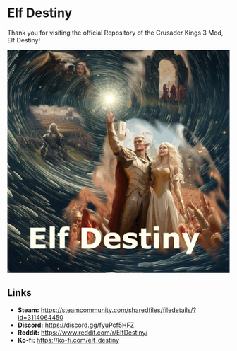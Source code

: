 # Elf Destiny

Thank you for visiting the official Repository of the Crusader Kings 3 Mod, Elf Destiny!

![Alt text](_assets/readme/elf_gif_test_big_size_16f.gif "Optional title")

## Links

- **Steam:** https://steamcommunity.com/sharedfiles/filedetails/?id=3114064450
- **Discord:** https://discord.gg/fyuPcf5HFZ
- **Reddit:** https://www.reddit.com/r/ElfDestiny/
- **Ko-fi:** https://ko-fi.com/elf_destiny
